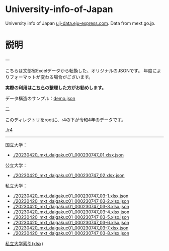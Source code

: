 # University-info-of-Japan

University info of Japan [uij-data.eju-express.com](https://uij-data.eju-express.com/). Data from mext.go.jp.

# 説明
一

こちらは文部省Excelデータから転換した、オリジナルのJSONです。
年度によりフォーマットが変わる場合がございます。

**実際の利用は[こちら](../datas)の整理した方がお勧めします。**

データ構造のサンプル：[demo.json](r4/demo.json)

二

このディレクトリをrootに、r4の下が令和4年のデータです。

[./r4](r4)

------

国立大学：

* [./20230420_mxt_daigakuc01_000230747_01.xlsx.json](r4/20230420_mxt_daigakuc01_000230747_01.xlsx.json)

公立大学：

* [./20230420_mxt_daigakuc01_000230747_02.xlsx.json](r4/20230420_mxt_daigakuc01_000230747_02.xlsx.json)

私立大学：

* [./20230420_mxt_daigakuc01_000230747_03-1.xlsx.json](r4/20230420_mxt_daigakuc01_000230747_03-1.xlsx.json)
* [./20230420_mxt_daigakuc01_000230747_03-2.xlsx.json](r4/20230420_mxt_daigakuc01_000230747_03-2.xlsx.json)
* [./20230420_mxt_daigakuc01_000230747_03-3.xlsx.json](r4/20230420_mxt_daigakuc01_000230747_03-3.xlsx.json)
* [./20230420_mxt_daigakuc01_000230747_03-4.xlsx.json](r4/20230420_mxt_daigakuc01_000230747_03-4.xlsx.json)
* [./20230420_mxt_daigakuc01_000230747_03-5.xlsx.json](r4/20230420_mxt_daigakuc01_000230747_03-5.xlsx.json)
* [./20230420_mxt_daigakuc01_000230747_03-6.xlsx.json](r4/20230420_mxt_daigakuc01_000230747_03-6.xlsx.json)
* [./20230420_mxt_daigakuc01_000230747_03-7.xlsx.json](r4/20230420_mxt_daigakuc01_000230747_03-7.xlsx.json)
* [./20230420_mxt_daigakuc01_000230747_03-8.xlsx.json](r4/20230420_mxt_daigakuc01_000230747_03-8.xlsx.json)

[私立大学索引(xlsx)](https://www.mext.go.jp/content/20230420_mxt_daigakuc01_000230747_04.xlsx)
